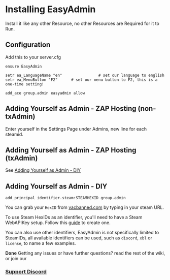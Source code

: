 # Installing EasyAdmin

Install it like any other Resource, no other Resources are Required for it to Run.

## Configuration
Add this to your server.cfg

```
ensure EasyAdmin

setr ea_LanguageName "en"                # set our language to english
setr ea_MenuButton "F2"		 # set our menu button to F2, this is a one-time setting!

add_ace group.admin easyadmin allow
```

## Adding Yourself as Admin - ZAP Hosting (non-txAdmin)
Enter yourself in the Settings Page under Admins, new line for each steamid.

## Adding Yourself as Admin - ZAP Hosting (txAdmin)

See [Adding Yourself as Admin - DIY](https://github.com/Blumlaut/EasyAdmin/wiki/0.-Installing-EasyAdmin,-TL;DR-Edition#adding-yourself-as-admin---diy)

## Adding Yourself as Admin - DIY
```
add_principal identifier.steam:STEAMHEXID group.admin
```
You can grab your `HexID` from [vacbanned.com](http://www.vacbanned.com/) by typing in your steam URL.

To use Steam HexIDs as an identifier, you'll need to have a Steam WebAPIKey setup. Follow this [guide](https://github.com/Blumlaut/EasyAdmin/wiki/3.-Adding-Admins#steam-webapikey-only-read-this-if-youre-using-steam) to create one.

You can also use other identifiers, EasyAdmin is not specifically limited to SteamIDs, all available identifiers can be used, such as `discord`, `xbl` or `license`, to name a few examples.

**Done**
Getting any issues or have further questions? read the rest of the wiki, or join our 
### [Support Discord](https://discord.gg/GugyRU8)